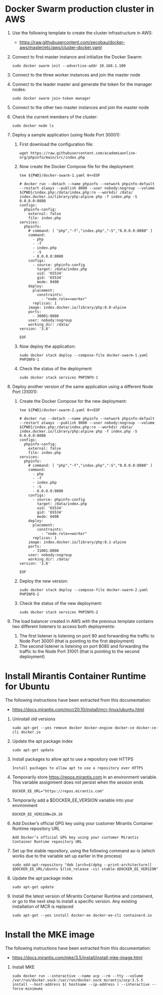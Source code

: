 # Docker Swarm production cluster in AWS
1. Use the following template to create the cluster infrastructure in AWS:

    * https://raw.githubusercontent.com/secobau/docker-aws/master/etc/aws/cluster-docker.yaml

1. Connect to first master instance and initialize the Docker Swarm:

    ```
    sudo docker swarm init --advertise-addr 10.168.1.100
    ```
1. Connect to the three worker instances and join the master node
2. Connect to the leader master and generate the token for the manager nodes:

    ```
    sudo docker swarm join-token manager
    ```
1. Connect to the other two master instances and join the master node
2. Check the current members of the cluster:

    ```
    sudo docker node ls
    ```
1. Deploy a sample application (using Node Port 30001):

   1. First download the configuration file:
      ```
      wget https://raw.githubusercontent.com/academiaonline-org/phpinfo/main/src/index.php
      ```
   1. Now create the Docker Compose file for the deployment:
      ```
      tee ${PWD}/docker-swarm-1.yaml 0<<EOF

      # docker run --detach --name phpinfo --network phpinfo-default --restart always --publish 8080 --user nobody:nogroup --volume ${PWD}/index.php:/data/index.php:ro --workdir /data/ index.docker.io/library/php:alpine php -f index.php -S 0.0.0.0:8080
      configs:
        phpinfo-config:
          external: false
          file: index.php
      services:
        phpinfo:
          # command: [ "php","-f","index.php","-S","0.0.0.0:8080" ]
          command:
            - php
            - -f
            - index.php
            - -S
            - 0.0.0.0:8080
          configs:
            - source: phpinfo-config
              target: /data/index.php
              uid: '65534'
              gid: '65534'
              mode: 0400
          deploy:
            placement:
              constraints:
                - "node.role==worker"      
            replicas: 1
          image: index.docker.io/library/php:8.0-alpine
          ports:
            - 30001:8080
          user: nobody:nogroup
          working_dir: /data/
      version: '3.8'

      EOF
      ```
   1. Now deploy the application:
      ```
      sudo docker stack deploy --compose-file docker-swarm-1.yaml PHPINFO-1
      ```
   1. Check the status of the deployment:
      ```
      sudo docker stack services PHPINFO-1
      ```
1. Deploy another version of the same application using a different Node Port (31001):
   1. Create the Docker Compose for the new deployment:

      ```
      tee ${PWD}/docker-swarm-2.yaml 0<<EOF

      # docker run --detach --name phpinfo --network phpinfo-default --restart always --publish 8080 --user nobody:nogroup --volume ${PWD}/index.php:/data/index.php:ro --workdir /data/ index.docker.io/library/php:alpine php -f index.php -S 0.0.0.0:8080
      configs:
        phpinfo-config:
          external: false
          file: index.php
      services:
        phpinfo:
          # command: [ "php","-f","index.php","-S","0.0.0.0:8080" ]
          command:
            - php
            - -f
            - index.php
            - -S
            - 0.0.0.0:8080
          configs:
            - source: phpinfo-config
              target: /data/index.php
              uid: '65534'
              gid: '65534'
              mode: 0400
          deploy:
            placement:
              constraints:
                - "node.role==worker"      
            replicas: 1
          image: index.docker.io/library/php:8.1-alpine
          ports:
            - 31001:8080
          user: nobody:nogroup
          working_dir: /data/
      version: '3.8'

      EOF
      ```
   1. Deploy the new version:

      ```
      sudo docker stack deploy --compose-file docker-swarm-2.yaml PHPINFO-2
      ```
   1. Check the status of the new deployment:

      ```
      sudo docker stack services PHPINFO-2
      ```
1. The load balancer created in AWS with the previous template contains two different listeners to access both deployments:
   1. The first listener is listening on port 80 and forwarding the traffic to Node Port 30001 (that is pointing to the first deployment)
   2. The second listener is listening on port 8080 and forwarding the traffic to the Node Port 31001 (that is pointing to the second deployment)   
# Install Mirantis Container Runtime for Ubuntu
The following instructions have been extracted from this documentation:
   * https://docs.mirantis.com/mcr/20.10/install/mcr-linux/ubuntu.html
1. Uninstall old versions

   ```
   sudo apt-get --yes remove docker docker-engine docker-ce docker-ce-cli docker.io
   ```
1. Update the apt package index

   ```
   sudo apt-get update
   ```
1. Install packages to allow apt to use a repository over HTTPS

   ```
   Install packages to allow apt to use a repository over HTTPS
   ```
1. Temporarily store https://repos.mirantis.com in an environment variable. This variable assignment does not persist when the session ends

   ```
   DOCKER_EE_URL="https://repos.mirantis.com"
   ```
1. Temporarily add a $DOCKER_EE_VERSION variable into your environment

   ```
   DOCKER_EE_VERSION=20.10
   ```
1. Add Docker’s official GPG key using your customer Mirantis Container Runtime repository URL

   ```
   Add Docker’s official GPG key using your customer Mirantis Container Runtime repository URL
   ```
1. Set up the stable repository, using the following command as-is (which works due to the variable set up earlier in the process)

   ```
   sudo add-apt-repository "deb [arch=$(dpkg --print-architecture)] $DOCKER_EE_URL/ubuntu $(lsb_release -cs) stable-$DOCKER_EE_VERSION"
   ```
1. Update the apt package index
   ```
   sudo apt-get update
   ```
1. Install the latest version of Mirantis Container Runtime and containerd, or go to the next step to install a specific version. Any existing installation of MCR is replaced

   ```
   sudo apt-get --yes install docker-ee docker-ee-cli containerd.io
   ```
# Install the MKE image   
The following instructions have been extracted from this documentation:
   * https://docs.mirantis.com/mke/3.5/install/install-mke-image.html
1. Install MKE

   ```
   sudo docker run --interactive --name ucp --rm --tty --volume /var/run/docker.sock:/var/run/docker.sock mirantis/ucp:3.5.5 install --host-address $( hostname --ip-address ) --interactive --force-minimums
   ```
     
